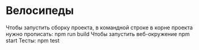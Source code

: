 # Велосипеды

Чтобы запустить сборку проекта, в командной строке в корне проекта нужно прописать:
npm run build
Чтобы запустить веб-окружение
npm start
Тесты: 
npm test
